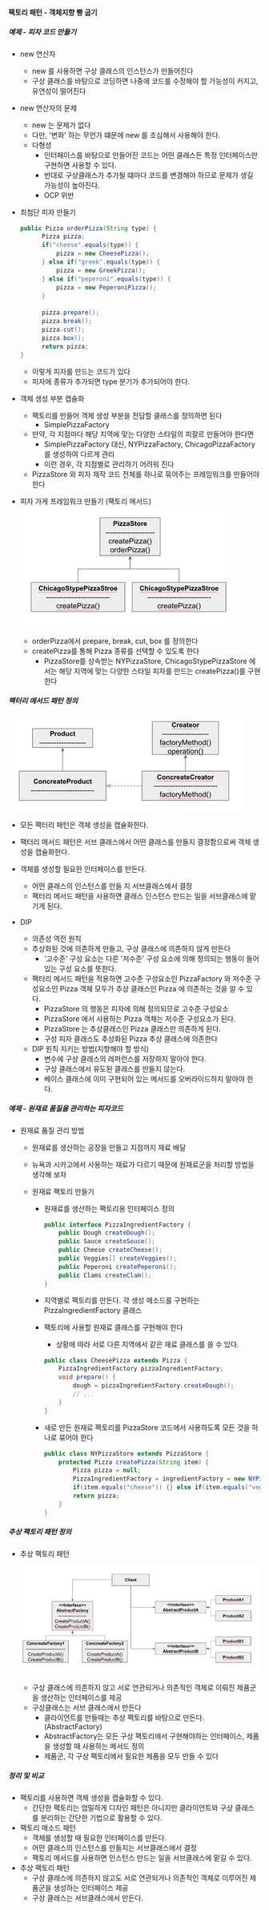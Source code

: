 #### 팩토리 패턴 - 객체지향 빵 굽기

##### 예제 - 피자 코드 만들기

- new 연산자
  - new 를 사용하면 구상 클래스의 인스턴스가 만들어진다
  - 구상 클래스를 바탕으로 코딩하면 나중에 코드를 수정해야 할 가능성이 커지고, 유연성이 떨어진다

- new 연산자의 문제
  - new 는 문제가 없다
  - 다만, '변화' 하는 무언가 떄문에 new 를 조심해서 사용해야 한다.
  - 다형성
    - 인터페이스를 바탕으로 만들어진 코드는 어떤 클래스든 특정 인터페이스만 구현하면 사용할 수 있다.
    - 반대로 구상클래스가 추가될 떄마다 코드를 변경해야 하므로 문제가 생길 가능성이 높아진다.
    - OCP 위반

- 최첨단 피자 만들기
  ```java
  public Pizza orderPizza(String type) {
        Pizza pizza;
        if("cheese".equals(type)) {
            pizza = new CheesePizza();
        } else if("greek".equals(type)) {
            pizza = new GreekPizza();
        } else if("peperoni".equals(type)) {    
            pizza = new PeperoniPizza();
        }
        
        pizza.prepare();
        pizza.break();
        pizza.cut();
        pizza.box();
        return pizza;
  }
  ```
  - 이렇게 피자를 만드는 코드가 있다
  - 피자에 종류가 추가되면 type 분기가 추가되어야 한다.

- 객체 생성 부분 캡슐화
  - 팩토리를 만들어 객체 생성 부분을 전담할 클래스를 정의하면 된다
    - SimplePizzaFactory
  - 만약, 각 지점마다 해당 지역에 맞는 다양한 스타일의 피잘르 만들어야 한다면
    - SimplePizzaFactory 대신, NYPizzaFactory, ChicagoPizzaFactory를 생성하여 다르게 관리
    - 이런 경우, 각 지점별로 관리하기 어려워 진다
  - PizzaStore 와 피자 제작 코드 전체를 하나로 묶어주는 프레임워크를 만들어야 한다

- 피자 가게 프레임워크 만들기 (팩토리 메서드)
  ![img.png](img.png)
  - orderPizza에서 prepare, break, cut, box 를 정의한다
  - createPizza를 통해 Pizza 종류를 선택할 수 있도록 한다
    - PizzaStore를 상속받는 NYPizzaStore, ChicagoStypePizzaStore 에서는 해당 지역에 맞는 다양한 스타일 피자를 만드는 createPizza()를 구현한다

##### 팩터리 메서드 패턴 정의

![img_2.png](img_2.png)

- 모든 팩터리 패턴은 객체 생성을 캡슐화한다.
- 팩터리 메서드 패턴은 서브 클래스에서 어떤 클래스를 만들지 결정함으로써 객체 생성을 캡슐화한다.
- 객체를 생성할 필요한 인터페이스를 만든다.
  - 어떤 클래스의 인스턴스를 만들 지 서브클래스에서 결정
  - 팩터리 메서드 패턴을 사용하면 클래스 인스턴스 만드는 일을 서브클래스에 맡기게 된다.

- DIP
  - 의존성 역전 원칙
  - 추상화된 것에 의존하게 만들고, 구상 클래스에 의존하지 않게 만든다
    - '고수준' 구성 요소는 다른 '저수준' 구성 요소에 의해 정의되는 행동이 들어있는 구성 요소를 뜻한다.
  - 팩터리 메서드 패턴을 적용하면 고수준 구성요소인 PizzaFactory 와 저수준 구성요소인 Pizza 객체 모두가 추상 클래스인 Pizza 에 의존하는 것을 알 수 있다.
    - PizzaStore 의 행동은 피자에 의해 정의되므로 고수준 구성요소
    - PizzaStore 에서 사용하는 Pizza 객체는 저수준 구성요소가 된다.
    - PizzaStore 는 추상클래스인 Pizza 클래스만 의존하게 된다.
    - 구성 피자 클래스도 추상화된 Pizza 추상 클래스에 의존한다
  - DIP 원칙 지키는 방법(지향해야 할 방식)
    - 변수에 구상 클래스의 레퍼런스를 저장하지 말아야 한다.
    - 구상 클래스에서 유도된 클래스를 만들지 않는다.
    - 베이스 클래스에 이미 구현되어 있는 메서드를 오버라이드하지 말아야 한다.

##### 예제 - 원재료 품질을 관리하는 피자코드

- 원재료 품질 관리 방법
  - 원재료를 생산하는 공장을 만들고 지점까지 재료 배달
  - 뉴욕과 시카고에서 사용하는 재료가 다르기 때문에 원재료군을 처리할 방법을 생각해 보자

  - 원재료 팩토리 만들기
    - 원재료를 생산하는 팩토리용 인터페이스 정의
      ```java
      public interface PizzaIngredientFactory {
          public Dough createDough();
          public Sauce createSouce();
          public Cheese createCheese();
          public Veggies[] createVeggies();
          public Peperoni createPeperoni();
          public Clams createClam();
      }
      ```
    - 지역별로 팩토리를 만든다. 각 생성 메소드를 구현하는 PizzaIngredientFactory 클래스
      
    - 팩토리에 사용할 원재료 클래스를 구현해야 한다
      - 상황에 따라 서로 다른 지역에서 같은 재료 클래스를 쓸 수 있다.
      ```java
      public class CheesePizza extends Pizza {
          PizzaIngredientFactory pizzaIngredientFactory;
          void prepare() {
              dough = pizzaIngredientFactory.createDough();
              // ...
          }
      }
      ```
    - 새로 만든 원재료 팩토리를 PizzaStore 코드에서 사용하도록 모든 것을 하나로 묶어야 한다
      ```java
      public class NYPizzaStore extends PizzaStore {
          protected Pizza createPizza(String item) {
              Pizza pizza = null;
              PizzaIngredientFactory = ingredientFactory = new NYPizzaIngredientFactory();
              if(item.equals("cheese")) {} else if(item.equals("veggie")) {} // ...
              return pizza;
          }
      }
      ```
      
##### 추상 팩토리 패턴 정의

- 추상 팩토리 패턴
  
  ![img_1.png](img_1.png)

  - 구상 클래스에 의존하지 않고 서로 연관되거나 의존적인 객체로 이뤄진 제품군을 생산하는 인터페이스를 제공
  - 구상클래스는 서브 클래스에서 만든다
    - 클라이언트를 만들때는 추상 팩토리를 바탕으로 만든다.(AbstractFactory)
    - AbstractFactory는 모든 구상 팩토리에서 구현해야하는 인터페이스, 제품을 생성할 때 사용하는 메서드 정의
    - 제품군, 각 구상 팩토리에서 필요한 제품을 모두 만들 수 있다

##### 정리 및 비교

- 팩토리를 사용하면 객체 생성을 캡슐화할 수 있다.
  - 간단한 팩토리는 엄밀하게 디자인 패턴은 아니지만 클라이언트와 구상 클래스를 분리하는 간단한 기법으로 활용할 수 있다.
- 팩토리 메소드 패턴
  - 객체를 생성할 때 필요한 인터페이스를 만든다.
  - 어떤 클래스의 인스턴스를 만들지는 서브클래스에서 결정
  - 팩토리 메서드를 사용하면 인스턴스 만드는 일을 서브클래스에 맡길 수 있다.
- 추상 팩토리 패턴
  - 구상 클래스에 의존하지 않고도 서로 연관되거나 의존적인 객체로 이루어진 제품군을 생성하는 인터페이스 제공
  - 구상 클래스는 서브클래스에서 만든다.